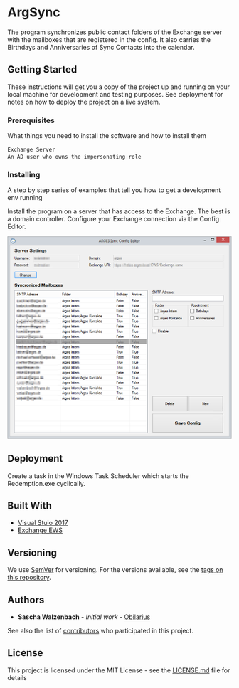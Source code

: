 # ArgSync

The program synchronizes public contact folders of the Exchange server with the mailboxes that are registered in the config. It also carries the Birthdays and Anniversaries of Sync Contacts into the calendar.

## Getting Started

These instructions will get you a copy of the project up and running on your local machine for development and testing purposes. See deployment for notes on how to deploy the project on a live system.

### Prerequisites

What things you need to install the software and how to install them

```
Exchange Server
An AD user who owns the impersonating role
```

### Installing

A step by step series of examples that tell you how to get a development env running

Install the program on a server that has access to the Exchange. The best is a domain controller.
Configure your Exchange connection via the Config Editor.

![](ConfigEditor.png "Config Editor Example")

## Deployment

Create a task in the Windows Task Scheduler which starts the Redemption.exe cyclically.

## Built With

* [Visual Stuio 2017](https://visualstudio.microsoft.com/de/)
* [Exchange EWS](https://docs.microsoft.com/en-us/exchange/client-developer/exchange-web-services/explore-the-ews-managed-api-ews-and-web-services-in-exchange)

## Versioning

We use [SemVer](http://semver.org/) for versioning. For the versions available, see the [tags on this repository](https://github.com/Obilarius/Arges_ArgSync/tags). 

## Authors

* **Sascha Walzenbach** - *Initial work* - [Obilarius](https://github.com/Obilarius)

See also the list of [contributors](https://github.com/Obilarius/Arges_ArgSync/contributors) who participated in this project.

## License

This project is licensed under the MIT License - see the [LICENSE.md](LICENSE.md) file for details
